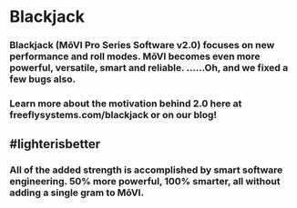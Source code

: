 # Blackjack

### Blackjack \(MōVI Pro Series Software v2.0\) focuses on new performance and roll modes. MōVI becomes even more ​powerful, versatile, smart and reliable​. ......Oh, and we fixed a few bugs also.

### Learn more about the motivation behind 2.0 here at freeflysystems.com/blackjack​ or on our ​blog​!

## \#lighterisbetter

### All of the added strength is accomplished by smart software engineering. 50% more powerful, 100% smarter, all without adding a single gram to MōVI.










